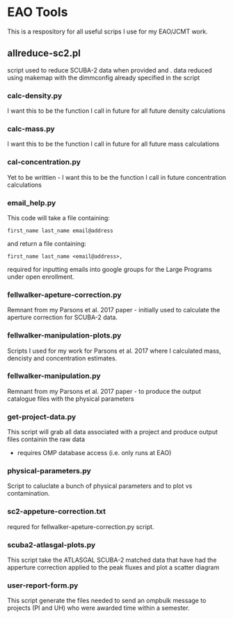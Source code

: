 # EAO Tools

This is a respository for all useful scrips I use for my EAO/JCMT work.


## allreduce-sc2.pl

script used to reduce SCUBA-2 data when provided <ut> <obsid> and <name>. 
data reduced using makemap with the dimmconfig already specified in the script

### calc-density.py

I want this to be the function I call in future for all future density calculations

### calc-mass.py

I want this to be the function I call in future for all future mass calculations

### cal-concentration.py

Yet to be writtien - I want this to be the function I call in future concentration calculations

### email_help.py

This code will take a file containing: 

```
first_name last_name email@address
```

and return a file containing:

```
first_name last_name <email@address>,
```

required for inputting emails into google groups for the Large Programs under open enrollment. 

### fellwalker-apeture-correction.py

Remnant from my Parsons et al. 2017 paper - initially used to calculate the aperture correction for SCUBA-2 data. 

 ### fellwalker-manipulation-plots.py

Scripts I used for my work for Parsons et al. 2017 where I calculated mass, dencisty and concentration estimates.

### fellwalker-manipulation.py

Remnant from my Parsons et al. 2017 paper - to produce the output catalogue files with the physical parameters 

### get-project-data.py

This script will grab all data associated with a project and produce output files containin the raw data

* requires OMP database access (i.e. only runs at EAO)

### physical-parameters.py

Script to caluclate a bunch of physical parameters and to plot vs contamination.

### sc2-appeture-correction.txt

requred for fellwalker-apeture-correction.py script. 

### scuba2-atlasgal-plots.py

This script  take the ATLASGAL SCUBA-2 matched data that have had
the apperture correction applied to the peak fluxes and plot a scatter diagram

### user-report-form.py

This script generate the files needed to send an  ompbulk message to projects (PI and UH) who were awarded time within a semester.



